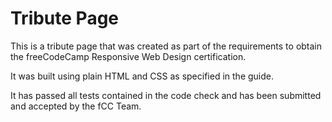 # Tribute Page

This is a tribute page that was created as part of the requirements to obtain the freeCodeCamp Responsive Web Design certification.

It was built using plain HTML and CSS as specified in the guide.

It has passed all tests contained in the code check and has been submitted and accepted by the fCC Team.

